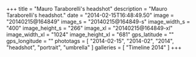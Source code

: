 +++
title = "Mauro Taraborelli's headshot"
description = "Mauro Taraborelli's headshot."
date = "2014-02-15T16:48:49.50"
image = "20140215@164849"
image_s = "20140215@164849-s"
image_width_s = "400"
image_height_s = "266"
image_xl = "20140215@164849-xl"
image_width_xl = "1024"
image_height_xl = "681"
gps_latitude = ""
gps_longitude = ""
phototags = [ "2014-02-15", "2014-02", "2014", "headshot", "portrait", "umbrella" ]
galleries = [ "Timeline 2014" ]
+++
